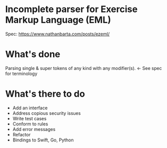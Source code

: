 # Incomplete parser for Exercise Markup Language (EML)

Spec: https://www.nathanbarta.com/posts/ezeml/

# What's done

Parsing single & super tokens of any kind with any modifier(s). <- See spec for terminology 

# What's there to do

- Add an interface
- Address copious security issues
- Write test cases 
- Conform to rules
- Add error messages
- Refactor
- Bindings to Swift, Go, Python